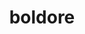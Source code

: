 ---
id: 525
title: boldore
types: [rock]
image: https://raw.githubusercontent.com/PokeAPI/sprites/master/sprites/pokemon/525.png
---